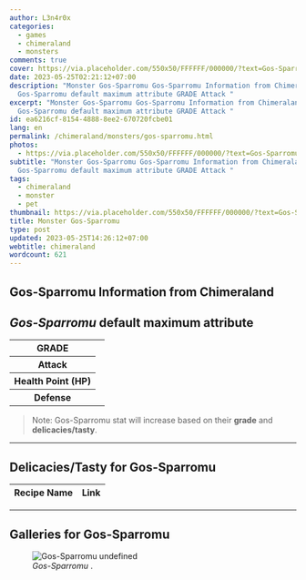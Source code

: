 ```yaml
---
author: L3n4r0x
categories:
  - games
  - chimeraland
  - monsters
comments: true
cover: https://via.placeholder.com/550x50/FFFFFF/000000/?text=Gos-Sparromu
date: 2023-05-25T02:21:12+07:00
description: "Monster Gos-Sparromu Gos-Sparromu Information from Chimeraland
  Gos-Sparromu default maximum attribute GRADE Attack "
excerpt: "Monster Gos-Sparromu Gos-Sparromu Information from Chimeraland
  Gos-Sparromu default maximum attribute GRADE Attack "
id: ea6216cf-8154-4888-8ee2-670720fcbe01
lang: en
permalink: /chimeraland/monsters/gos-sparromu.html
photos:
  - https://via.placeholder.com/550x50/FFFFFF/000000/?text=Gos-Sparromu
subtitle: "Monster Gos-Sparromu Gos-Sparromu Information from Chimeraland
  Gos-Sparromu default maximum attribute GRADE Attack "
tags:
  - chimeraland
  - monster
  - pet
thumbnail: https://via.placeholder.com/550x50/FFFFFF/000000/?text=Gos-Sparromu
title: Monster Gos-Sparromu
type: post
updated: 2023-05-25T14:26:12+07:00
webtitle: chimeraland
wordcount: 621
---
```


<link
  rel="stylesheet"
  href="https://rawcdn.githack.com/dimaslanjaka/Web-Manajemen/870a349/css/bootstrap-5-3-0-alpha3-wrapper.css"
/>
<section id="bootstrap-wrapper">
  <div data-bs-theme="dark">
    <h2>Gos-Sparromu Information from Chimeraland</h2>
    <h2 id="attribute"><i>Gos-Sparromu</i> default maximum attribute</h2>
    <div class="row">
      <div class="col mb-2">
        <div class="card">
          <div class="card-body">
            <table>
              <tr>
                <th>GRADE</th>
                <td><br /></td>
              </tr>
              <tr>
                <th>Attack</th>
                <td></td>
              </tr>
              <tr>
                <th>Health Point (HP)</th>
                <td></td>
              </tr>
              <tr>
                <th>Defense</th>
                <td></td>
              </tr>
            </table>
          </div>
        </div>
      </div>
    </div>
    <blockquote class="bd-callout bd-callout-warning">
      Note: Gos-Sparromu stat will increase based on their <b>grade</b> and
      <b>delicacies/tasty</b>.
    </blockquote>
    <hr />
    <h2 id="delicacies">Delicacies/Tasty for Gos-Sparromu</h2>
    <div class="card">
      <div class="card-body">
        <div class="table-responsive">
          <table class="table table-striped">
            <thead>
              <tr>
                <th>Recipe Name</th>
                <th>Link</th>
              </tr>
            </thead>
            <tbody></tbody>
          </table>
        </div>
      </div>
    </div>
    <hr />
    <div id="gallery">
      <h2>Galleries for Gos-Sparromu</h2>
      <div class="row">
        <div class="col-lg-6 col-12">
          <figure>
            <img
              src="https://www.webmanajemen.com/undefined"
              alt="Gos-Sparromu undefined"
            />
            <figcaption style="word-wrap: break-word">
              <i>Gos-Sparromu</i> .
            </figcaption>
          </figure>
        </div>
      </div>
    </div>
  </div>
</section>